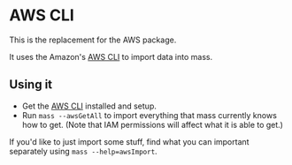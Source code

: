 # AWS CLI

This is the replacement for the AWS package.

It uses the Amazon's [AWS CLI](http://aws.amazon.com/cli/) to import data into mass.

## Using it

* Get the [AWS CLI](http://aws.amazon.com/cli/) installed and setup.
* Run `mass --awsGetAll` to import everything that mass currently knows how to get. (Note that IAM permissions will affect what it is able to get.)

If you'd like to just import some stuff, find what you can important separately using `mass --help=awsImport`.
